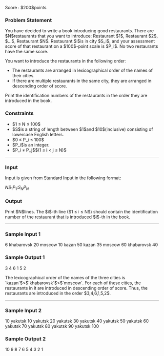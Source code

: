 
<div>

<span>

<span>

<p>
Score : $200$points
</p>

<div>

<section>

### **Problem Statement**

<p>
You have decided to write a book introducing good restaurants.
There are $N$restaurants that you want to introduce: Restaurant $1$, Restaurant $2$, $...$, Restaurant $N$. Restaurant $i$is in city $S_i$, and your assessment score of that restaurant on a $100$-point scale is $P_i$.
No two restaurants have the same score.
</p>

<p>
You want to introduce the restaurants in the following order:
</p>

<ul>

<li>
The restaurants are arranged in lexicographical order of the names of their cities.
</li>

<li>
If there are multiple restaurants in the same city, they are arranged in descending order of score.
</li>

</ul>

<p>
Print the identification numbers of the restaurants in the order they are introduced in the book.
</p>

</section>

</div>

<div>

<section>

### **Constraints**

<ul>

<li>
$1 ≤ N ≤ 100$
</li>

<li>
$S$is a string of length between $1$and $10$(inclusive) consisting of lowercase English letters.
</li>

<li>
$0 ≤ P_i ≤ 100$
</li>

<li>
$P_i$is an integer.
</li>

<li>
$P_i ≠ P_j$$(1 ≤ i < j ≤ N)$
</li>

</ul>

</section>

</div>

---

<div>

<div>

<section>

### **Input**

<p>
Input is given from Standard Input in the following format:
</p>

<div>

$N$$S_1$$P_1$$:$$S_N$$P_N$
</div>

</section>

</div>

<div>

<section>

### **Output**

<p>
Print $N$lines. The $i$-th line ($1 ≤ i ≤ N$) should contain the identification number of the restaurant that is introduced $i$-th in the book.
</p>

</section>

</div>

</div>

---

<div>

<section>

### **Sample Input 1**

<div>

6
khabarovsk 20
moscow 10
kazan 50
kazan 35
moscow 60
khabarovsk 40

</div>

</section>

</div>

<div>

<section>

### **Sample Output 1**

<div>

3
4
6
1
5
2

</div>

<p>
The lexicographical order of the names of the three cities is `kazan`$<$`khabarovsk`$<$`moscow`. For each of these cities, the restaurants in it are introduced in descending order of score. Thus, the restaurants are introduced in the order $3,4,6,1,5,2$.
</p>

</section>

</div>

---

<div>

<section>

### **Sample Input 2**

<div>

10
yakutsk 10
yakutsk 20
yakutsk 30
yakutsk 40
yakutsk 50
yakutsk 60
yakutsk 70
yakutsk 80
yakutsk 90
yakutsk 100

</div>

</section>

</div>

<div>

<section>

### **Sample Output 2**

<div>

10
9
8
7
6
5
4
3
2
1

</div>

</section>

</div>

</span>

</span>

</div>
